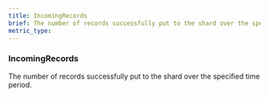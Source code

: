 ```yaml
---
title: IncomingRecords
brief: The number of records successfully put to the shard over the specified time period.
metric_type:
---
```

### IncomingRecords

The number of records successfully put to the shard over the specified time period.
